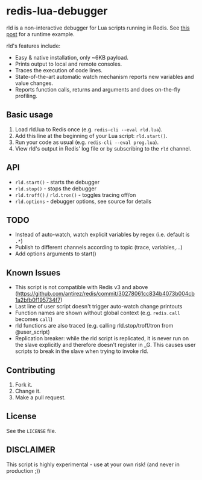 redis-lua-debugger
==================
rld is a non-interactive debugger for Lua scripts running in Redis. See [this post](https://redislabs.com/blog/pop-the-red-boxs-lid-redis-lua-debugger) for a runtime example.

rld's features include:
- Easy & native installation, only ~6KB payload.
- Prints output to local and remote consoles.
- Traces the execution of code lines.
- State-of-the-art automatic watch mechanism reports new variables and value changes.
- Reports function calls, returns and arguments and does on-the-fly profiling.

Basic usage
-----------
 1. Load rld.lua to Redis once (e.g. `redis-cli --eval rld.lua`).
 2. Add this line at the beginning of your Lua script: `rld.start()`.
 3. Run your code as usual (e.g. `redis-cli --eval prog.lua`).
 4. View rld's output in Redis' log file or by subscribing to the `rld` channel.

API
---
- `rld.start()` - starts the debugger
- `rld.stop()` - stops the debugger
- `rld.troff()` / `rld.tron()` - toggles tracing off/on
- `rld.options` - debugger options, see source for details

TODO
----
- Instead of auto-watch, watch explicit variables by regex (i.e. default is `.*`)
- Publish to different channels according to topic (trace, variables,...)
- Add options arguments to start()

Known Issues
------------
- This script is not compatible with Redis v3 and above (https://github.com/antirez/redis/commit/30278061cc834b4073b004cb1a2bfb0f195734f7)
- Last line of user script doesn't trigger auto-watch change printouts
- Function names are shown without global context (e.g. `redis.call` becomes `call`)
- rld functions are also traced (e.g. calling rld.stop/troff/tron from @user_script)
- Replication breaker: while the rld script is replicated, it is never run on the slave explicitly and therefore doesn't register in _G. This causes user scripts to break in the slave when trying to invoke rld.

Contributing
------------
 1. Fork it.
 2. Change it.
 3. Make a pull request.
 
License
-------
See the `LICENSE` file.

DISCLAIMER
----------
This script is highly experimental - use at your own risk! (and never in production ;))
